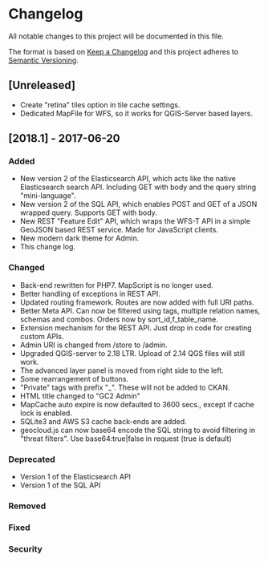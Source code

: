 # Changelog
All notable changes to this project will be documented in this file.

The format is based on [Keep a Changelog](http://keepachangelog.com/en/1.0.0/)
and this project adheres to [Semantic Versioning](http://semver.org/spec/v2.0.0.html).

## [Unreleased]
- Create "retina" tiles option in tile cache settings.
- Dedicated MapFile for WFS, so it works for QGIS-Server based layers.


## [2018.1] - 2017-06-20
### Added
- New version 2 of the Elasticsearch API, which acts like the native Elasticsearch search API. Including GET with body and the query string "mini-language".  
- New version 2 of the SQL API, which enables POST and GET of a JSON wrapped query. Supports GET with body.
- New REST "Feature Edit" API, which wraps the WFS-T API in a simple GeoJSON based REST service. Made for JavaScript clients.
- New modern dark theme for Admin.
- This change log.


### Changed
- Back-end rewritten for PHP7. MapScript is no longer used.
- Better handling of exceptions in REST API.
- Updated routing framework. Routes are now added with full URI paths.
- Better Meta API. Can now be filtered using tags, multiple relation names, schemas and combos. Orders now by sort_id,f_table_name.
- Extension mechanism for the REST API. Just drop in code for creating custom APIs.
- Admin URI is changed from /store to /admin.
- Upgraded QGIS-server to 2.18 LTR. Upload of 2.14 QGS files will still work.
- The advanced layer panel is moved from right side to the left.
- Some rearrangement of buttons.
- "Private" tags with prefix "_". These will not be added to CKAN.
- HTML title changed to "GC2 Admin"
- MapCache auto expire is now defaulted to 3600 secs., except if cache lock is enabled.
- SQLite3 and AWS S3 cache back-ends are added.
- geocloud.js can now base64 encode the SQL string to avoid filtering in "threat filters". Use base64:true|false in request (true is default)

### Deprecated
- Version 1 of the Elasticsearch API
- Version 1 of the SQL API

### Removed

### Fixed

### Security

